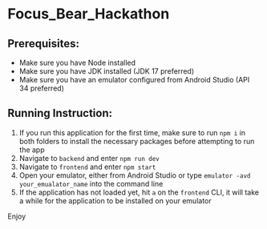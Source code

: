 # Focus_Bear_Hackathon
 
## Prerequisites:

-  Make sure you have Node installed
-  Make sure you have JDK installed (JDK 17 preferred)
-  Make sure you have an emulator configured from Android Studio (API 34 preferred)

## Running Instruction:

1. If you run this application for the first time, make sure to run `npm i` in both folders to install the necessary packages before attempting to run the app
2. Navigate to `backend` and enter `npm run dev`
3. Navigate to `frontend` and enter `npm start`
4. Open your emulator, either from Android Studio or type `emulator -avd your_emualator_name` into the command line
5. If the application has not loaded yet, hit `a` on the `frontend` CLI, it will take a while for the application to be installed on your emulator

Enjoy 

